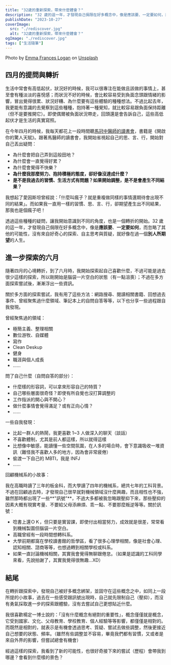 ```yaml
---
title: "32歲的重新探索，帶來什麼體會？"
description: "32 歲的這一年，才發現自己侷限在好多概念中，像是應該要、一定要如何，而忽略了其他的可能性，沒有來自好奇心的探索、自主思考與質疑，就好像在過一個別人所期望的人生。"
publishDate: "2023-10-27"
coverImage:
  src: "./rediscover.jpg"
  alt: "32歲的重新探索，帶來什麼體會？"
ogImage: "./rediscover.jpg"
tags: ["生活隨筆"]
---
```


<div class="text-center mt-1">
Photo by <a href="https://unsplash.com/@emmafranceslogan?utm_content=creditCopyText&utm_medium=referral&utm_source=unsplash" target="_blank">Emma Frances Logan</a> on <a href="https://unsplash.com/photos/PVIbUkN_wCQ?utm_content=creditCopyText&utm_medium=referral&utm_source=unsplash" target="_blank">Unsplash</a>
</div>

## 四月的提問與轉折

生活中常會有高低起伏，狀況好的時候，我可以很專注在能做且該做的事情上，甚至會有種淡淡的喜悅感；而狀況不好的時候，會比較容易受到負面念頭跟情緒的影響，冒出覺得很累、狀況好糟、為什麼要有這些體驗的種種想法。不過比起去年，我更能有意識的去覺察到這些種種，抱持著一種覺知，就比較容易跟負面保持距離（但不是要推開它）。即使偶爾被負面狀況帶走，回頭還是會告訴自己，這些高低起伏才是生活的真實寫照。

在今年四月的時候，我每天都花上一段時間聽[馬冠中醫師的讀書會](https://www.youtube.com/watch?v=q8BGdb5VfT4&list=PLSnAwIiF4hS7aO7CCdIckb9UXXRGHCbZk&ab_channel=%E9%A6%AC%E5%86%A0%E4%B8%AD%E9%86%AB%E5%B8%AB%E8%AE%80%E6%9B%B8%E6%9C%83)，書籍是《開啟你的驚人天賦》。跟著馬醫師的讀書會，我開始省視起自己的思、言、行，開始對自己丟出疑問：

- 為什麼會把自己弄到這般田地？
- 為什麼會一直覺得好累？
- 為什麼會覺得不快樂？
- **為什麼我那麼努力、抱持積極的態度，卻好像沒達成什麼？**
- **是不是我過去的習慣、生活方式有問題？如果開始調整，是不是會產生不同結果？**

我想起了愛因斯坦曾經說：「什麼叫瘋子？就是重複做同樣的事情還期待會出現不同的結果」。而如果我一直用一樣的習慣、思、言、行，卻期望產生出不同結果，那我也是個瘋子吧！

透過這些種種的疑問，讓我開始意識到不同的角度，也是一個轉折的開始。32 歲的這一年，才發現自己侷限在好多概念中，像是**應該要**、**一定要如何**，而忽略了其他的可能性，沒有來自好奇心的探索、自主思考與質疑，就好像在過一個**別人所期望**的人生。

## 進一步探索的六月

隨著四月的心境轉折，到了六月時，我開始探索起自己喜歡什麼，不過可能是過去很少這樣的探索，所以剛開始是腦袋一片空白的狀態（有一點沮喪）；不過在多方面探索嘗試後，漸漸浮出一些資訊。

關於多方面的探索嘗試，我有用了這些方法：網路搜尋、閱讀相關書籍、回想過去事件、曾經聚焦過什麼領域、筆記本上的自問自答等等，以下也分享一些過程跟自我發現。

曾經聚焦過的領域：

- 極簡主義、整理相關
- 數位游牧、自媒體
- 寫作
- Clean Deskup
- 健身
- 職涯與個人成長
- ......

問了自己什麼（自問自答的部分）：

- 什麼樣的形容詞，可以拿來形容自己的特質？
- 自己哪些層面很奇怪？即使有所自覺也沒打算調整的
- 工作指派的開心與不開心？
- 做什麼事情會覺得滿足？或有正向心情？
- ......

一些自我發現：

- 比起一群人的熱鬧，我更喜歡 1~3 人做深入的聊天（談話）
- 不喜歡體制，尤其是前人都這樣，所以就得這樣
- 比想像中敏感，能讀懂一些空間氛圍，在人多的場合時，會下意識吸收一堆資訊（難怪我不喜歡人多的地方，因為會非常疲倦）
- 偷渡一下自己的 MBTI，我是 INFJ
- ......

回顧機械系的小故事：

我在高職時讀了三年的板金科，而大學讀了四年的機械系，總共七年的工科背景。不過在回顧過去時，才發現自己很早就對機械領域沒什麼興趣，而且相性也不強，雖然那時都出現了一些**"訊號"**，不過大多都被我忽略跟壓抑下來，那些壓抑的因素大概有現實考量、不要給父母添麻煩、乖一點、不要那麼叛逆等等。關於訊號：

- 唸書上還ＯＫ，但只要是實習課，即使付出相當努力，成效就是很差，常常看到機械製圖但腦袋一片空白。
- 高職曾經有一段時間想轉科系。
- 大學前期都窩在學校讀書館的哲學區，看了很多心理學相關，像是社會心理、認知相關、諮商等等，也想過轉到相關學校或科系。
- 如果一直討論機械相關，其實我會覺得無聊跟倦怠。（如果是認識的工科同學來看，先說拍謝了，其實我覺得很無趣...XD）

## 結尾

在轉折跟探索中，發現自己被好多概念綁架，並固守在這些概念之中，如同上一段所提的小故事，過去在一些感受跟訊號出現時，自己就先限制自己（壓抑），而沒有勇氣採取進一步的探索跟體驗，沒有去嘗試自己更想貼近什麼。

我很喜歡楊定一博士說的：「沒有什麼概念有絕對的重要性」，概念僅僅就是概念，它受到國家、文化、父母教育、學校教育、個人經驗等等影響，都僅僅是相對的。而既然是相對的，就表示是有機會透過思考、質疑、嘗試去做些調整，然後更接近自己想要的狀態、頻率。（雖然有些調整並不容易，畢竟我們都有習慣，又或者是來自外界的影響，但嘗試總會有機會）

經過這樣的探索，我看到了新的可能性，也很好奇接下來的嘗試（歷程）會帶我到哪邊？會看到什麼樣的景色？
